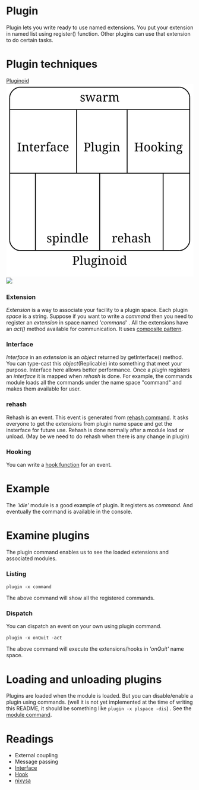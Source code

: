 Plugin
=========
Plugin lets you write ready to use named extensions. You put your extension in named list using register() function. Other plugins can use that extension to do certain tasks.

Plugin techniques
==================
[Pluginoid](pluginoid.dot)
![Pluginoid](dot_generated_pluginoid.svg)
<img src="https://rawgit.com/kamanashisroy/shotodol/master/libs/plugin/dot_generated_pluginoid.svg"/>

### Extension
_Extension_ is a way to associate your facility to a plugin space. Each plugin _space_ is a string. Suppose if you want to write a _command_ then you need to register an _extension_ in space named _'command'_ . All the extensions have an _act()_ method available for communication. It uses [composite pattern](http://en.wikipedia.org/wiki/Composite_pattern).

### Interface
_Interface_ in an _extension_ is an _object_ returned by getInterface() method. You can type-cast this _object_(Replicable) into something that meet your purpose. Interface here allows better performance. Once a _plugin_ registers an _interface_ it is mapped when _rehash_ is done. For example, the commands module loads all the commands under the name space "command" and makes them available for user.

### rehash
Rehash is an event. This event is generated from [rehash command](../../core/commands/README.md#RehashCommand). It asks everyone to get the extensions from plugin name space and get the insterface for future use. Rehash is done normally after a module load or unload. (May be we need to do rehash when there is any change in plugin)

### Hooking
You can write a [hook function](Hooking.md) for an event.

Example
========
The _'idle'_ module is a good example of plugin. It registers as _command_. And eventually the command is available in the console.

Examine plugins
================
The plugin command enables us to see the loaded extensions and associated modules.

### Listing
```
plugin -x command
```
The above command will show all the registered commands. 

### Dispatch
You can dispatch an event on your own using plugin command.
```
plugin -x onQuit -act
```
The above command will execute the extensions/hooks in _'onQuit'_ name space.

Loading and unloading plugins
==============================
Plugins are loaded when the module is loaded. But you can disable/enable a plugin using commands. (well it is not yet implemented at the time of writing this README, it should be something like `plugin -x plspace -dis`) . See the [module command](../../core/commands/README.md#ModuleCommand).

Readings
========

- External coupling
- Message passing
- [Interface](http://en.wikipedia.org/wiki/Interface_%28computing%29)
- [Hook](http://en.wikipedia.org/wiki/Hooking)
- [nixysa](https://code.google.com/p/nixysa/wiki/HelloWorldWalkThru)

